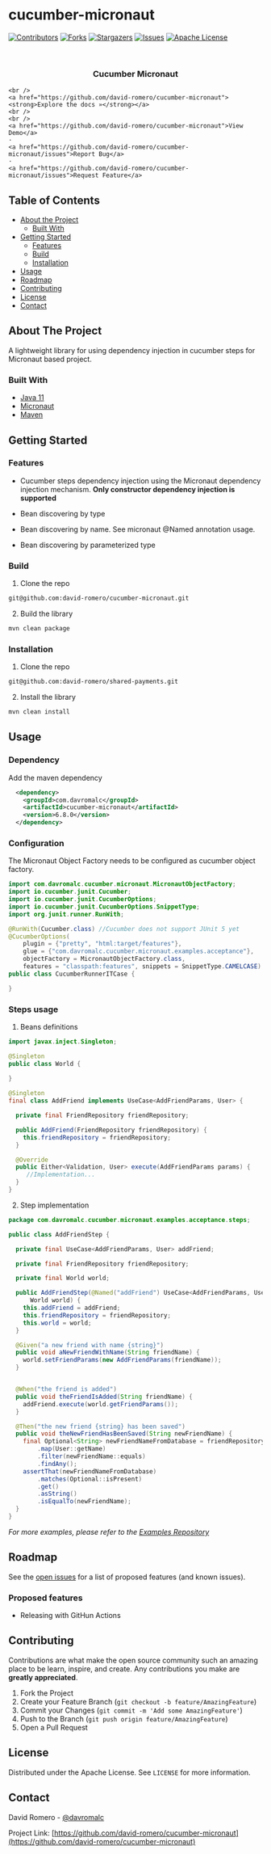 # cucumber-micronaut

[![Contributors][contributors-shield]][contributors-url]
[![Forks][forks-shield]][forks-url]
[![Stargazers][stars-shield]][stars-url]
[![Issues][issues-shield]][issues-url]
[![Apache License][license-shield]][license-url]



<!-- PROJECT LOGO -->
<br />
<p align="center">
  <h3 align="center">Cucumber Micronaut</h3>

  <p align="center">
    
    <br />
    <a href="https://github.com/david-romero/cucumber-micronaut"><strong>Explore the docs »</strong></a>
    <br />
    <br />
    <a href="https://github.com/david-romero/cucumber-micronaut">View Demo</a>
    ·
    <a href="https://github.com/david-romero/cucumber-micronaut/issues">Report Bug</a>
    ·
    <a href="https://github.com/david-romero/cucumber-micronaut/issues">Request Feature</a>
  </p>
</p>



<!-- TABLE OF CONTENTS -->
## Table of Contents

* [About the Project](#about-the-project)
  * [Built With](#built-with)
* [Getting Started](#getting-started)
  * [Features](#features)
  * [Build](#build)
  * [Installation](#installation)
* [Usage](#usage)
* [Roadmap](#roadmap)
* [Contributing](#contributing)
* [License](#license)
* [Contact](#contact)



<!-- ABOUT THE PROJECT -->
## About The Project

A lightweight library for using dependency injection in cucumber steps for Micronaut based project.

### Built With

* [Java 11](https://adoptopenjdk.net/)
* [Micronaut](https://micronaut.io/index.html)
* [Maven](https://maven.apache.org/)



<!-- GETTING STARTED -->
## Getting Started

### Features

- Cucumber steps dependency injection using the Micronaut dependency injection mechanism. **Only constructor dependency injection is supported**

- Bean discovering by type
- Bean discovering by name. See micronaut @Named annotation usage.
- Bean discovering by parameterized type


### Build

1. Clone the repo

```sh
git@github.com:david-romero/cucumber-micronaut.git
```

2. Build the library

```sh
mvn clean package
```

### Installation

1. Clone the repo

```sh
git@github.com:david-romero/shared-payments.git
```

2. Install the library

```sh
mvn clean install
```


<!-- USAGE EXAMPLES -->
## Usage

### Dependency

Add the maven dependency

```xml
  <dependency>
    <groupId>com.davromalc</groupId>
    <artifactId>cucumber-micronaut</artifactId>
    <version>6.8.0</version>
  </dependency>
```

### Configuration

The Micronaut Object Factory needs to be configured as cucumber object factory.

```java
import com.davromalc.cucumber.micronaut.MicronautObjectFactory;
import io.cucumber.junit.Cucumber;
import io.cucumber.junit.CucumberOptions;
import io.cucumber.junit.CucumberOptions.SnippetType;
import org.junit.runner.RunWith;

@RunWith(Cucumber.class) //Cucumber does not support JUnit 5 yet
@CucumberOptions(
    plugin = {"pretty", "html:target/features"},
    glue = {"com.davromalc.cucumber.micronaut.examples.acceptance"},
    objectFactory = MicronautObjectFactory.class,
    features = "classpath:features", snippets = SnippetType.CAMELCASE)
public class CucumberRunnerITCase {

}
```

### Steps usage


1. Beans definitions

```java
import javax.inject.Singleton;

@Singleton
public class World {
  
}
```

```java
@Singleton
final class AddFriend implements UseCase<AddFriendParams, User> {

  private final FriendRepository friendRepository;

  public AddFriend(FriendRepository friendRepository) {
    this.friendRepository = friendRepository;
  }

  @Override
  public Either<Validation, User> execute(AddFriendParams params) {
     //Implementation...
  }
}
```

2. Step implementation

```java
package com.davromalc.cucumber.micronaut.examples.acceptance.steps;

public class AddFriendStep {

  private final UseCase<AddFriendParams, User> addFriend;

  private final FriendRepository friendRepository;

  private final World world;

  public AddFriendStep(@Named("addFriend") UseCase<AddFriendParams, User> addFriend, FriendRepository friendRepository,
      World world) {
    this.addFriend = addFriend;
    this.friendRepository = friendRepository;
    this.world = world;
  }

  @Given("a new friend with name {string}")
  public void aNewFriendWithName(String friendName) {
    world.setFriendParams(new AddFriendParams(friendName));
  }


  @When("the friend is added")
  public void theFriendIsAdded(String friendName) {
    addFriend.execute(world.getFriendParams());
  }

  @Then("the new friend {string} has been saved")
  public void theNewFriendHasBeenSaved(String newFriendName) {
    final Optional<String> newFriendNameFromDatabase = friendRepository.findByName(newFriendName)
        .map(User::getName)
        .filter(newFriendName::equals)
        .findAny();
    assertThat(newFriendNameFromDatabase)
        .matches(Optional::isPresent)
        .get()
        .asString()
        .isEqualTo(newFriendName);
  }
}
```

_For more examples, please refer to the [Examples Repository](https://github.com/david-romero/cucumber-micronaut-examples)_



<!-- ROADMAP -->
## Roadmap

See the [open issues](https://github.com/david-romero/cucumber-micronaut/issues) for a list of proposed features (and known issues).

### Proposed features

- Releasing with GitHun Actions

<!-- CONTRIBUTING -->
## Contributing

Contributions are what make the open source community such an amazing place to be learn, inspire, and create. Any contributions you make are **greatly appreciated**.

1. Fork the Project
2. Create your Feature Branch (`git checkout -b feature/AmazingFeature`)
3. Commit your Changes (`git commit -m 'Add some AmazingFeature'`)
4. Push to the Branch (`git push origin feature/AmazingFeature`)
5. Open a Pull Request



<!-- LICENSE -->
## License

Distributed under the Apache License. See `LICENSE` for more information.



<!-- CONTACT -->
## Contact

David Romero - [@davromalc](https://twitter.com/davromalc)

Project Link: [https://github.com/david-romero/cucumber-micronaut](https://github.com/david-romero/cucumber-micronaut)





<!-- MARKDOWN LINKS & IMAGES -->
<!-- https://www.markdownguide.org/basic-syntax/#reference-style-links -->
[contributors-shield]: https://img.shields.io/github/contributors/othneildrew/Best-README-Template.svg?style=flat-square
[contributors-url]: https://github.com/david-romero/cucumber-micronaut/graphs/contributors
[forks-shield]: https://github.com/david-romero/cucumber-micronaut.svg?style=flat-square
[forks-url]: hhttps://github.com/david-romero/cucumber-micronaut/network/members
[stars-shield]: https://github.com/david-romero/cucumber-micronaut.svg?style=flat-square
[stars-url]: https://github.com/david-romero/cucumber-micronaut/stargazers
[issues-shield]: hhttps://github.com/david-romero/cucumber-micronaut.svg?style=flat-square
[issues-url]: https://github.com/david-romero/cucumber-micronaut/issues
[license-shield]: https://github.com/david-romero/cucumber-micronaut.svg?style=flat-square
[license-url]: https://github.com/david-romero/cucumber-micronaut/blob/master/LICENSE.txt
[product-screenshot]: docs/images/screenshot.png
